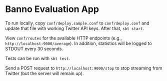 Banno Evaluation App
=================================

To run locally, copy `conf/deploy.sample.conf` to `conf/deploy.conf` and update that file with working Twitter API keys.  After that, `sbt start`.

View `conf/routes` for the available HTTP endpoints (e.g., `http://localhost:9000/average`).  In addition, statistics will be logged to STDOUT every 30 seconds.

Tests can be run with `sbt test`.

Send a POST request to `http://localhost:9000/stop` to stop streaming
from Twitter (but the server will remain up).
